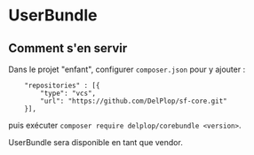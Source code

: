 # UserBundle

## Comment s'en servir
Dans le projet "enfant", configurer `composer.json` pour y ajouter :
```
    "repositories" : [{
        "type": "vcs",
        "url": "https://github.com/DelPlop/sf-core.git"
    }],
```
puis exécuter `composer require delplop/corebundle <version>`.

UserBundle sera disponible en tant que vendor.